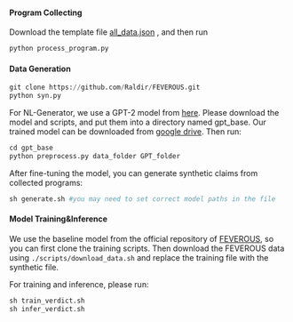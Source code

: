 #### Program Collecting

Download the template file [all_data.json](https://github.com/czyssrs/Logic2Text) , and then run

```python
python process_program.py
```

#### Data Generation

```python
git clone https://github.com/Raldir/FEVEROUS.git
python syn.py
```

For NL-Generator, we use a GPT-2 model from [here](https://github.com/czyssrs/Logic2Text). Please download the model and scripts, and put them into a directory named gpt_base. Our trained model can be downloaded from [google drive](https://drive.google.com/file/d/1YIsQWVK_h2QrkW8VzYa0GDiZ6Qtfx271/view?usp=sharing). Then run:

```python
cd gpt_base
python preprocess.py data_folder GPT_folder
```

After fine-tuning the model, you can generate synthetic claims from collected programs:

```python
sh generate.sh #you may need to set correct model paths in the file
```

#### Model Training&Inference

We use the baseline model from the official repository of [FEVEROUS](https://github.com/Raldir/FEVEROUS), so you can first clone the training scripts. Then download the FEVEROUS data using `./scripts/download_data.sh` and replace the training file with the synthetic file.

For training and inference, please run:
```python
sh train_verdict.sh
sh infer_verdict.sh
```

